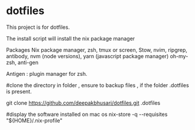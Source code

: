 # dotfiles

This project is for dotfiles.

The install script will install the nix package manager 

Packages
Nix package manager, zsh, tmux or screen, Stow, nvim, ripgrep,  
antibody, nvm (node versions), yarn (javascript package manager) 
oh-my-zsh, anti-gen 
 
Antigen : plugin manager for zsh.

#clone the directory in folder , ensure to backup files , if the folder .dotfiles is present.

git clone https://github.com/deepakbhusari/dotfiles.git .dotfiles

#display the software installed on mac os
nix-store -q --requisites "${HOME}/.nix-profile"

